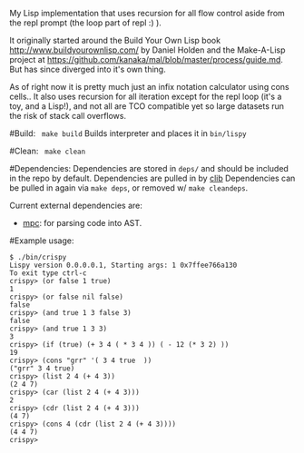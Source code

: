 My Lisp implementation that uses recursion for all flow control aside from the repl prompt (the loop part of repl :) ).

It originally started around the Build Your Own Lisp book http://www.buildyourownlisp.com/ by Daniel Holden and the Make-A-Lisp project at https://github.com/kanaka/mal/blob/master/process/guide.md. But has since diverged into it's own thing.


As of right now it is pretty much just an infix notation calculator using cons cells..
It also uses recursion for all iteration except for the repl loop (it's a toy, and a Lisp!), and not all are TCO compatible yet so large datasets run the risk of stack call overflows.


#Build:
``` make build```
Builds interpreter and places it in ```bin/lispy```

#Clean:
``` make clean```

#Dependencies:
Dependencies are stored in `deps/` and should be included in the repo by default.
Dependencies are pulled in by [clib](https://github.com/clibs/clib)
Dependencies can be pulled in again via `make deps`, or removed w/ `make cleandeps`.

Current external dependencies are:
 - [mpc](https://github.com/orangeduck/mpc): for parsing code into AST.

#Example usage:
```
$ ./bin/crispy
Lispy version 0.0.0.0.1, Starting args: 1 0x7ffee766a130
To exit type ctrl-c
crispy> (or false 1 true)
1
crispy> (or false nil false)
false
crispy> (and true 1 3 false 3)
false
crispy> (and true 1 3 3)
3
crispy> (if (true) (+ 3 4 ( * 3 4 )) ( - 12 (* 3 2) ))
19
crispy> (cons "grr" '( 3 4 true  ))
("grr" 3 4 true)
crispy> (list 2 4 (+ 4 3))
(2 4 7)
crispy> (car (list 2 4 (+ 4 3)))
2
crispy> (cdr (list 2 4 (+ 4 3)))
(4 7)
crispy> (cons 4 (cdr (list 2 4 (+ 4 3))))
(4 4 7)
crispy>
```
